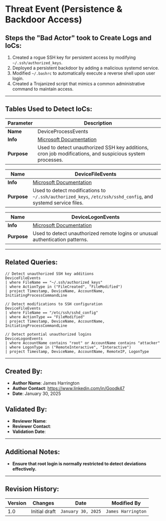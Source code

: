 # Threat Event (Persistence & Backdoor Access)

## Steps the "Bad Actor" took to Create Logs and IoCs:

1. Created a rogue SSH key for persistent access by modifying `~/.ssh/authorized_keys`.
2. Deployed a persistent backdoor by adding a malicious systemd service.
3. Modified `~/.bashrc` to automatically execute a reverse shell upon user login.
4. Created a Trojanized script that mimics a common administrative command to maintain access.

---

## Tables Used to Detect IoCs:

| **Parameter** | **Description** |
|--------------|----------------|
| **Name** | DeviceProcessEvents |
| **Info** | [Microsoft Documentation](https://learn.microsoft.com/en-us/defender-xdr/advanced-hunting-deviceprocessevents-table) |
| **Purpose** | Used to detect unauthorized SSH key additions, cron job modifications, and suspicious system processes. |

| **Name** | DeviceFileEvents |
|--------------|----------------|
| **Info** | [Microsoft Documentation](https://learn.microsoft.com/en-us/defender-xdr/advanced-hunting-devicefileevents-table) |
| **Purpose** | Used to detect modifications to `~/.ssh/authorized_keys`, `/etc/ssh/sshd_config`, and systemd service files. |

| **Name** | DeviceLogonEvents |
|--------------|----------------|
| **Info** | [Microsoft Documentation](https://learn.microsoft.com/en-us/defender-xdr/advanced-hunting-devicelogonevents-table) |
| **Purpose** | Used to detect unauthorized remote logins or unusual authentication patterns. |

---

## Related Queries:

```kql
// Detect unauthorized SSH key additions
DeviceFileEvents
| where FileName == "~/.ssh/authorized_keys"
| where ActionType in ("FileCreated", "FileModified")
| project Timestamp, DeviceName, AccountName, InitiatingProcessCommandLine

// Detect modifications to SSH configuration
DeviceFileEvents
| where FileName == "/etc/ssh/sshd_config"
| where ActionType == "FileModified"
| project Timestamp, DeviceName, AccountName, InitiatingProcessCommandLine

// Detect potential unauthorized logins
DeviceLogonEvents
| where AccountName contains "root" or AccountName contains "attacker"
| where LogonType in ("RemoteInteractive", "Interactive")
| project Timestamp, DeviceName, AccountName, RemoteIP, LogonType
```

---

## Created By:
- **Author Name**: James Harrington
- **Author Contact**: https://www.linkedin.com/in/Goodk47
- **Date**: January 30, 2025

## Validated By:
- **Reviewer Name**:
- **Reviewer Contact**:
- **Validation Date**:

---

## Additional Notes:
- **Ensure that root login is normally restricted to detect deviations effectively.**

---

## Revision History:
| **Version** | **Changes**                   | **Date**         | **Modified By**   |
|-------------|-------------------------------|------------------|-------------------|
| 1.0         | Initial draft                  | `January 30, 2025`  | `James Harrington`    |

